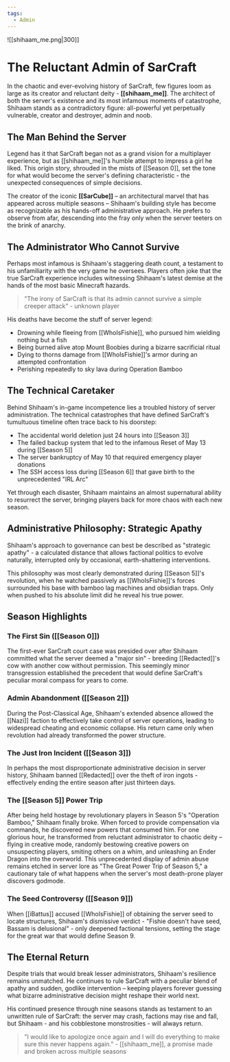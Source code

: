 ```yaml
---
tags:
  - Admin
---
```

![[shihaam_me.png|300]]   

# The Reluctant Admin of SarCraft

In the chaotic and ever-evolving history of SarCraft, few figures loom as large as its creator and reluctant deity - **[[shihaam_me]]**. The architect of both the server's existence and its most infamous moments of catastrophe, Shihaam stands as a contradictory figure: all-powerful yet perpetually vulnerable, creator and destroyer, admin and noob.

## The Man Behind the Server

Legend has it that SarCraft began not as a grand vision for a multiplayer experience, but as [[shihaam_me]]'s humble attempt to impress a girl he liked. This origin story, shrouded in the mists of [[Season 0]], set the tone for what would become the server's defining characteristic - the unexpected consequences of simple decisions.

The creator of the iconic **[[SarCube]]** – an architectural marvel that has appeared across multiple seasons – Shihaam's building style has become as recognizable as his hands-off administrative approach. He prefers to observe from afar, descending into the fray only when the server teeters on the brink of anarchy.

## The Administrator Who Cannot Survive

Perhaps most infamous is Shihaam's staggering death count, a testament to his unfamiliarity with the very game he oversees. Players often joke that the true SarCraft experience includes witnessing Shihaam's latest demise at the hands of the most basic Minecraft hazards.

> "The irony of SarCraft is that its admin cannot survive a simple creeper attack" - unknown player

His deaths have become the stuff of server legend:

- Drowning while fleeing from [[WhoIsFishie]], who pursued him wielding nothing but a fish
- Being burned alive atop Mount Boobies during a bizarre sacrificial ritual
- Dying to thorns damage from [[WhoIsFishie]]'s armor during an attempted confrontation
- Perishing repeatedly to sky lava during Operation Bamboo

## The Technical Caretaker

Behind Shihaam's in-game incompetence lies a troubled history of server administration. The technical catastrophes that have defined SarCraft's tumultuous timeline often trace back to his doorstep:

- The accidental world deletion just 24 hours into [[Season 3]]
- The failed backup system that led to the infamous Reset of May 13 during [[Season 5]]
- The server bankruptcy of May 10 that required emergency player donations
- The SSH access loss during [[Season 6]] that gave birth to the unprecedented "IRL Arc"

Yet through each disaster, Shihaam maintains an almost supernatural ability to resurrect the server, bringing players back for more chaos with each new season.

## Administrative Philosophy: Strategic Apathy

Shihaam's approach to governance can best be described as "strategic apathy" - a calculated distance that allows factional politics to evolve naturally, interrupted only by occasional, earth-shattering interventions.

This philosophy was most clearly demonstrated during [[Season 5]]'s revolution, when he watched passively as [[WhoIsFishie]]'s forces surrounded his base with bamboo lag machines and obsidian traps. Only when pushed to his absolute limit did he reveal his true power.

## Season Highlights

### The First Sin ([[Season 0]])

The first-ever SarCraft court case was presided over after Shihaam committed what the server deemed a "major sin" - breeding [[Redacted]]'s cow with another cow without permission. This seemingly minor transgression established the precedent that would define SarCraft's peculiar moral compass for years to come.

### Admin Abandonment ([[Season 2]])

During the Post-Classical Age, Shihaam's extended absence allowed the [[Nazi]] faction to effectively take control of server operations, leading to widespread cheating and economic collapse. His return came only when revolution had already transformed the power structure.

### The Just Iron Incident ([[Season 3]])

In perhaps the most disproportionate administrative decision in server history, Shihaam banned [[Redacted]] over the theft of iron ingots - effectively ending the entire season after just thirteen days.

### The [[Season 5]] Power Trip

After being held hostage by revolutionary players in Season 5's "Operation Bamboo," Shihaam finally broke. When forced to provide compensation via commands, he discovered new powers that consumed him. For one glorious hour, he transformed from reluctant administrator to chaotic deity – flying in creative mode, randomly bestowing creative powers on unsuspecting players, smiting others on a whim, and unleashing an Ender Dragon into the overworld. This unprecedented display of admin abuse remains etched in server lore as "The Great Power Trip of Season 5," a cautionary tale of what happens when the server's most death-prone player discovers godmode.

### The Seed Controversy ([[Season 9]])

When [[iBattus]] accused [[WhoIsFishie]] of obtaining the server seed to locate structures, Shihaam's dismissive verdict - "Fishie doesn't have seed, Bassam is delusional" - only deepened factional tensions, setting the stage for the great war that would define Season 9.

## The Eternal Return

Despite trials that would break lesser administrators, Shihaam's resilience remains unmatched. He continues to rule SarCraft with a peculiar blend of apathy and sudden, godlike intervention – keeping players forever guessing what bizarre administrative decision might reshape their world next.

His continued presence through nine seasons stands as testament to an unwritten rule of SarCraft: the server may crash, factions may rise and fall, but Shihaam - and his cobblestone monstrosities - will always return.

> "I would like to apologize once again and I will do everything to make sure this never happens again." - [[shihaam_me]], a promise made and broken across multiple seasons